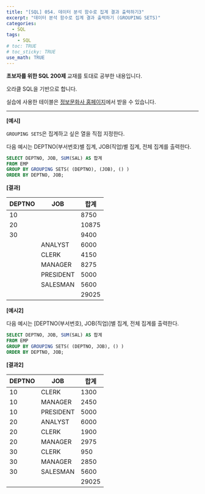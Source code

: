 ```yaml
---
title: "[SQL] 054. 데이터 분석 함수로 집계 결과 출력하기3"
excerpt: "데이터 분석 함수로 집계 결과 출력하기 (GROUPING SETS)"
categories: 
  - SQL
tags: 
    - SQL
# toc: TRUE
# toc_sticky: TRUE
use_math: TRUE
---
```


**초보자를 위한 SQL 200제** 교재를 토대로 공부한 내용입니다.

오라클 SQL을 기반으로 합니다.

실습에 사용한 테이블은 [정보문화사 홈페이지](http://infopub.co.kr/index.asp)에서 받을 수 있습니다.

---

**[예시]**

`GROUPING SETS`은 집계하고 싶은 열을 직접 지정한다.

다음 예시는 DEPTNO(부서번호)별 집계, JOB(직업)별 집계, 전체 집계를 출력한다.

```sql
SELECT DEPTNO, JOB, SUM(SAL) AS 합계
FROM EMP
GROUP BY GROUPING SETS( (DEPTNO), (JOB), () )
ORDER BY DEPTNO, JOB;
```


**[결과]**

DEPTNO|JOB|합계
|-|-|-|
10||8750
20||10875
30||9400
||ANALYST|6000
||CLERK|4150
||MANAGER|8275
||PRESIDENT|5000
||SALESMAN|5600
|||29025


**[예시2]**

다음 예시는 [DEPTNO(부서번호), JOB(직업)]별 집계, 전체 집계를 출력한다.


```sql
SELECT DEPTNO, JOB, SUM(SAL) AS 합계
FROM EMP
GROUP BY GROUPING SETS( (DEPTNO, JOB), () )
ORDER BY DEPTNO, JOB;
```


**[결과2]**

DEPTNO|JOB|합계
|-|-|-|
10|CLERK|1300
10|MANAGER|2450
10|PRESIDENT|5000
20|ANALYST|6000
20|CLERK|1900
20|MANAGER|2975
30|CLERK|950
30|MANAGER|2850
30|SALESMAN|5600
|||29025